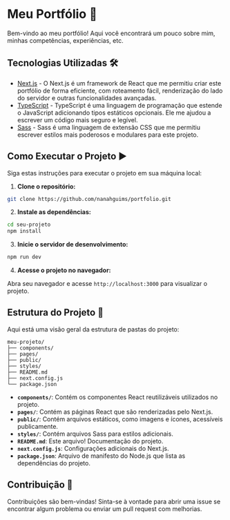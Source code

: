 # Meu Portfólio 🩷

Bem-vindo ao meu portfólio! Aqui você encontrará um pouco sobre mim, minhas competências, experiências, etc.

## Tecnologias Utilizadas 🛠️

- [Next.js](https://nextjs.org/) - O Next.js é um framework de React que me permitiu criar este portfólio de forma eficiente, com roteamento fácil, renderização do lado do servidor e outras funcionalidades avançadas.
- [TypeScript](https://www.typescriptlang.org/) - TypeScript é uma linguagem de programação que estende o JavaScript adicionando tipos estáticos opcionais. Ele me ajudou a escrever um código mais seguro e legível.
- [Sass](https://sass-lang.com/) - Sass é uma linguagem de extensão CSS que me permitiu escrever estilos mais poderosos e modulares para este projeto.

## Como Executar o Projeto ▶️

Siga estas instruções para executar o projeto em sua máquina local:

1. **Clone o repositório:**

```bash
git clone https://github.com/nanahguims/portfolio.git
```

2. **Instale as dependências:**

```bash
cd seu-projeto
npm install
```

3. **Inicie o servidor de desenvolvimento:**

```bash
npm run dev
```

4. **Acesse o projeto no navegador:**

Abra seu navegador e acesse `http://localhost:3000` para visualizar o projeto.

## Estrutura do Projeto 📂

Aqui está uma visão geral da estrutura de pastas do projeto:

```
meu-projeto/
├── components/
├── pages/
├── public/
├── styles/
├── README.md
├── next.config.js
└── package.json
```

- **`components/`**: Contém os componentes React reutilizáveis utilizados no projeto.
- **`pages/`**: Contém as páginas React que são renderizadas pelo Next.js.
- **`public/`**: Contém arquivos estáticos, como imagens e ícones, acessíveis publicamente.
- **`styles/`**: Contém arquivos Sass para estilos adicionais.
- **`README.md`**: Este arquivo! Documentação do projeto.
- **`next.config.js`**: Configurações adicionais do Next.js.
- **`package.json`**: Arquivo de manifesto do Node.js que lista as dependências do projeto.

## Contribuição 🙌

Contribuições são bem-vindas! Sinta-se à vontade para abrir uma issue se encontrar algum problema ou enviar um pull request com melhorias.
